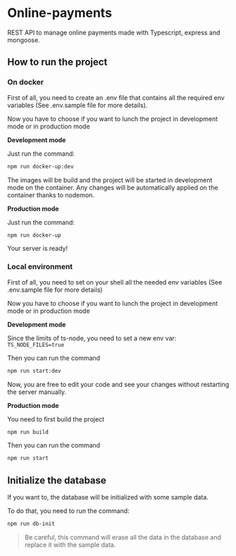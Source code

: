 # Online-payments

REST API to manage online payments made with Typescript, express and mongoose.

## How to run the project

### On docker

First of all, you need to create an .env file that contains all the required env variables (See .env.sample file for more details).

Now you have to choose if you want to lunch the project in development mode or in production mode

**Development mode**

Just run the command:

```sh
npm run docker-up:dev
```

The images will be build and the project will be started in development mode on the container.
Any changes will be automatically applied on the container thanks to nodemon.

**Production mode**

Just run the command:

```sh
npm run docker-up
```

Your server is ready!

### Local environment

First of all, you need to set on your shell all the needed env variables (See .env.sample file for more details)

Now you have to choose if you want to lunch the project in development mode or in production mode

**Development mode**

Since the limits of ts-node, you need to set a new env var: `TS_NODE_FILES=true`

Then you can run the command

```sh
npm run start:dev
```

Now, you are free to edit your code and see your changes without restarting the server manually.

**Production mode**

You need to first build the project

```sh
npm run build
```

Then you can run the command

```sh
npm run start
```

## Initialize the database

If you want to, the database will be initialized with some sample data.

To do that, you need to run the command:

```sh
npm run db-init
```

> Be careful, this command will erase all the data in the database and replace it with the sample data.
